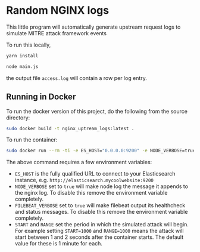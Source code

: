 # Random NGINX logs
This little program will automatically generate upstream request logs to simulate MITRE attack framework events

To run this locally, 
```bash
yarn install

node main.js
```

the output file `access.log` will contain a row per log entry.

## Running in Docker

To run the docker version of this project, do the following from the source directory:

```bash
sudo docker build -t nginx_uptream_logs:latest . 
```

To run the container:
```bash
sudo docker run --rm -ti -e ES_HOST="0.0.0.0:9200" -e NODE_VERBOSE=true -e FILEBEAT_VERBOSE=true -e START=1000 -e RANGE=5000 nginx_uptream_logs
```
The above command requires a few environment variables:
* `ES_HOST` is the fully qualified URL to connect to your Elasticsearch instance, e.g. `http://elasticsearch.mycoolwebsite:9200`
* `NODE_VERBOSE` set to `true` will make node log the message it appends to the nginx log. To disable this remove the environment variable completely.
* `FILEBEAT_VERBOSE` set to `true` will make filebeat output its healthcheck and status messages. To disable this remove the environment variable completely.
* `START` and `RANGE` set the period in which the simulated attack will begin. For example setting `START=1000` and `RANGE=1000` means the attack will start between 1 and 2 seconds after the container starts. The default value for these is 1 minute for each.
